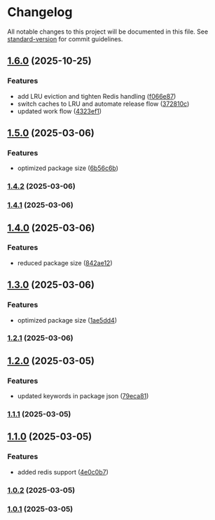 # Changelog

All notable changes to this project will be documented in this file. See [standard-version](https://github.com/conventional-changelog/standard-version) for commit guidelines.

## [1.6.0](https://github.com/okarachidera/ZapCache/compare/v1.5.0...v1.6.0) (2025-10-25)


### Features

* add LRU eviction and tighten Redis handling ([f066e87](https://github.com/okarachidera/ZapCache/commit/f066e8745467e991604c668eb5884a869c539ae4))
* switch caches to LRU and automate release flow ([372810c](https://github.com/okarachidera/ZapCache/commit/372810c15c9882b12ea6d2412b9d9218be598771))
* updated work flow ([4323ef1](https://github.com/okarachidera/ZapCache/commit/4323ef174f24d210c7d78f03153745354b743772))

## [1.5.0](https://github.com/okarachidera/ZapCache/compare/v1.4.2...v1.5.0) (2025-03-06)


### Features

* optimized package size ([6b56c6b](https://github.com/okarachidera/ZapCache/commit/6b56c6b0fd2bffc7cb6bbf23c6fa376dd8612393))

### [1.4.2](https://github.com/okarachidera/ZapCache/compare/v1.4.1...v1.4.2) (2025-03-06)

### [1.4.1](https://github.com/okarachidera/ZapCache/compare/v1.4.0...v1.4.1) (2025-03-06)

## [1.4.0](https://github.com/okarachidera/ZapCache/compare/v1.3.0...v1.4.0) (2025-03-06)


### Features

* reduced package size ([842ae12](https://github.com/okarachidera/ZapCache/commit/842ae12cc33d3a9a2afb83d6566497c818900787))

## [1.3.0](https://github.com/okarachidera/ZapCache/compare/v1.2.1...v1.3.0) (2025-03-06)


### Features

* optimized package size ([1ae5dd4](https://github.com/okarachidera/ZapCache/commit/1ae5dd4b0908e31ac2d6b8630025552eab5d6adf))

### [1.2.1](https://github.com/okarachidera/ZapCache/compare/v1.2.0...v1.2.1) (2025-03-06)

## [1.2.0](https://github.com/okarachidera/ZapCache/compare/v1.1.1...v1.2.0) (2025-03-05)


### Features

* updated keywords in package json ([79eca81](https://github.com/okarachidera/ZapCache/commit/79eca8179dfbf3a6d902ccab721a1b399740fc4f))

### [1.1.1](https://github.com/okarachidera/ZapCache/compare/v1.1.0...v1.1.1) (2025-03-05)

## [1.1.0](https://github.com/okarachidera/ZapCache/compare/v1.0.2...v1.1.0) (2025-03-05)


### Features

* added redis support ([4e0c0b7](https://github.com/okarachidera/ZapCache/commit/4e0c0b7458ac82b18e3a67852d506258270b838c))

### [1.0.2](https://github.com/okarachidera/ZapCache/compare/v1.0.1...v1.0.2) (2025-03-05)

### [1.0.1](https://github.com/okarachidera/ZapCache/compare/v1.0.0...v1.0.1) (2025-03-05)
